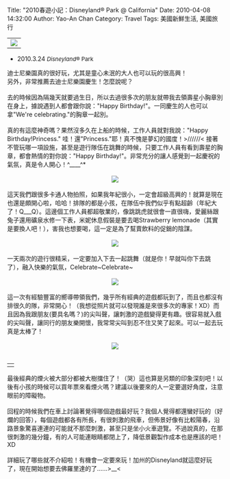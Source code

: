 Title: "2010春遊小記：Disneyland® Park @ California"
Date: 2010-04-08 14:32:00
Author: Yao-An Chan
Category: Travel
Tags: 美國新鮮生活, 美國旅行


<div class='post'>
<table style="margin-left: auto; margin-right: auto; text-align: left; width: auto;"><tbody><tr align="center"><td><a href="http://picasaweb.google.com/lh/photo/yrfGNvPk6E8o1WVEEZ_KRw?feat=embedwebsite"><img src="http://lh3.ggpht.com/_mvtDPM7iODU/S7UvFQsg8dI/AAAAAAAAG30/OXNOuNSfme4/s400/N35_8115.jpg" /></a></td></tr></tbody></table><ul><li>2010.3.24 <span style="font-size: small;"><i>Disneyland</i>® Park</span></li></ul>迪士尼樂園真的很好玩，尤其是童心未泯的大人也可以玩的很高興！<br />另外，非常推薦去迪士尼樂園慶生！怎麼說呢？<br /><br />去的時候因為隔幾天就要過生日，所以去過很多次的朋友就帶我去領壽星小胸章別在身上，據說遇到人都會跟你說："Happy Birthday!"。一同慶生的人也可以拿"We're celebrating."的胸章一起別。<br /><br />真的有這麼神奇嗎？果然沒多久在上船的時候，工作人員就對我說："Happy Birthday!Princess." 哇！還"Princess."耶！真不愧是夢幻的國度！&gt;//////&lt; 接著不管玩哪一項設施，甚至是遊行隊伍在跳舞的時候，只要工作人員有看到壽星的胸章，都會熱情的對你說："Happy Birthday!"。非常充分的讓人感覺到一起慶祝的氣氛，真是令人開心！^____^*<br /><br /><div class="separator" style="clear: both; text-align: center;"><a href="http://picasaweb.google.com/lh/photo/8i2qTV7SuEk9C7cZuX_pIA?feat=embedwebsite" style="margin-left: 1em; margin-right: 1em;"><img src="http://lh4.ggpht.com/_mvtDPM7iODU/S7Uqer3o7EI/AAAAAAAAG0I/ZSQPLw4t2xc/s400/N35_8041.jpg" /></a></div><br />這天我們跟很多卡通人物拍照，如果我年紀很小，一定會超級高興的！就算是現在也還是頗開心啦，哈哈！排隊的都是小孩，在隊伍中我們似乎有點超齡（年紀大了！Q___Q）。這邊個工作人員都超敬業的，像跳跳虎就很會一直很嗨，愛麗絲跟兔子還用礦泉水修一下表，米妮休息假裝是要去喝Strawberry lemonade（其實是要換人吧！），害我也想要喝，這一定是為了幫賣飲料的促銷的陰謀。<br /><br /><div class="separator" style="clear: both; text-align: center;"><a href="http://picasaweb.google.com/lh/photo/aqWAGAX8NsazFNZ_e1TXkA?feat=embedwebsite" style="margin-left: 1em; margin-right: 1em;"><img src="http://lh3.ggpht.com/_mvtDPM7iODU/S7Us5W9Y82I/AAAAAAAAG2I/Cvn6Eh7TF1k/s400/N35_8078.jpg" /></a></div><br />一天兩次的遊行很精采，一定要加入下去一起跳舞（就是你！早就叫你下去跳了），融入快樂的氣氛，Celebrate~Celebrate~<br /><br /><div class="separator" style="clear: both; text-align: center;"><a href="http://picasaweb.google.com/lh/photo/9G5tv2BkkKuokD5MhIXNtw?feat=embedwebsite" style="margin-left: 1em; margin-right: 1em;"><img src="http://lh6.ggpht.com/_mvtDPM7iODU/S7Uo2Y4HTFI/AAAAAAAAGy4/LVwxHf4VtNk/s400/N35_8018.jpg" /></a></div><br />這一次有經驗豐富的嚮導帶領我們，幾乎所有經典的遊戲都玩到了，而且也都沒有排很久的隊，非常開心！（我想從照片就可以發現誰是來很多次的專家！XD）而且因為我跟朋友(要具名嗎？)的尖叫聲，讓刺激的遊戲變得更有趣。很容易就入戲的尖叫聲，讓同行的朋友樂開懷，我常常尖叫到忍不住又笑了起來。可以一起去玩真是太棒了！<br /><br /><div class="separator" style="clear: both; text-align: center;"><a href="http://picasaweb.google.com/lh/photo/Rb0Cj1l2stKt5vXvt7xTUQ?feat=embedwebsite" style="margin-left: 1em; margin-right: 1em;"><img src="http://lh4.ggpht.com/_mvtDPM7iODU/S7Uvt3bTFaI/AAAAAAAAG4s/14NW32qy7yE/s400/N35_8136.jpg" /></a></div><br /><table style="width: auto;"><tbody><tr><td></td></tr></tbody></table>最後經典的煙火被大部分都被大樹擋住了！（哭）這也算是另類的印象深刻吧！以後有小孩的時候可以買年票來看煙火嗎？建議以後要來的人一定要選好角度，注意眼前的障礙物。<br /><br />回程的時候我們在車上討論著覺得哪個遊戲最好玩？我個人覺得都還蠻好玩的（好爛的回答），每個遊戲都各有所長，有很刺激的飛車，但佈景好像有比較陽春，沿路景象驚喜連連的可能就不那麼刺激，甚至只是坐小火車遊覽。不過說真的，在那很刺激的幾分鐘，有的人可能連眼睛都閉上了，降低景觀製作成本也是應該的吧！XD<br /><br />詳細玩了哪些就不介紹啦！有機會一定要來玩！加州的Disneyland就這麼好玩了，現在開始想要去佛羅里達的了......&gt;__&lt;</div>
